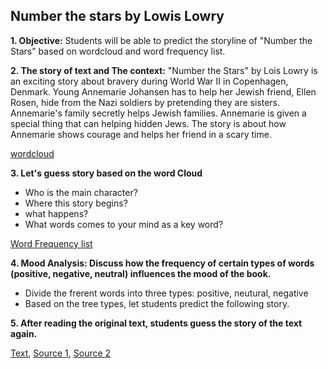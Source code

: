 ## Number the stars by Lowis Lowry ## 
**1. Objective:**
Students will be able to predict the storyline of "Number the Stars" based on wordcloud and word frequency list.
   
**2. The story of text and The context:** 
"Number the Stars" by Lois Lowry is an exciting story about bravery during World War II in Copenhagen, Denmark. Young Annemarie Johansen has to help her Jewish friend, Ellen Rosen, hide from the Nazi soldiers by pretending they are sisters. Annemarie's family secretly helps Jewish families. Annemarie is given a special thing that can helping hidden Jews. The story is about how Annemarie shows courage and helps her friend in a scary time.

[wordcloud](https://github.com/Englishson0909/2024spring/raw/main/wordcloud0415.png)

**3. Let's guess story based on the word Cloud**
  - Who is the main character?
  - Where this story begins?
  - what happens?
  - What words comes to your mind as a key word?

    
  [Word Frequency list](https://github.com/Englishson0909/2024spring/raw/main/word_frequency.csv)
    
**4. Mood Analysis: Discuss how the frequency of certain types of words (positive, negative, neutral) influences the mood of the book.**
   - Divide the frerent words into three types: positive, neutural, negative
   - Based on the tree types, let students predict the following story. 

**5. After reading the original text, students guess the story of the text again.**

[Text](https://github.com/Englishson0909/2024spring/raw/main/Reading1readme.md), [Source 1](https://www.readanybook.com/online/683802), [Source 2](https://chat.openai.com)


